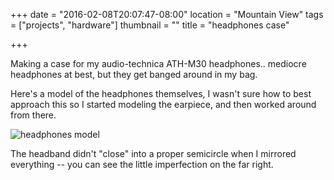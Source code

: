 +++
date = "2016-02-08T20:07:47-08:00"
location = "Mountain View"
tags = ["projects", "hardware"]
thumbnail = ""
title = "headphones case"

+++

Making a case for my audio-technica ATH-M30 headphones..
mediocre headphones at best, but they get banged around in my bag.

Here's a model of the headphones themselves,
I wasn't sure how to best approach this so I started modeling the earpiece,
and then worked around from there.

<!--more-->

![headphones model](/img/headphones-model.png)

The headband didn't "close" into a proper semicircle when I mirrored everything --
you can see the little imperfection on the far right.

